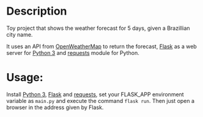 # Description

Toy project that shows the weather forecast for 5 days, given a Brazillian city name.

It uses an API from [OpenWeatherMap](https://openweathermap.org/api) to return the forecast, [Flask](http://flask.pocoo.org) as a web server for [Python 3](https://www.python.org/) and [requests](https://2.python-requests.org/en/master/) module for Python.

# Usage:
Install [Python 3](https://wiki.python.org/moin/BeginnersGuide/Download), [Flask](http://flask.pocoo.org/docs/1.0/installation/) and [requests](https://2.python-requests.org/en/master/user/install/#install), set your FLASK_APP environment variable as `main.py` and execute the command `flask run`. Then just open a browser in the address given by Flask.